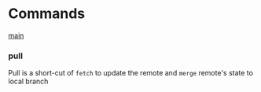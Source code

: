 # Commands

[main](./README.md#main)


### <a name="pull"></a> pull

Pull is a short-cut of `fetch` to update the remote and `merge` remote's state to local branch
